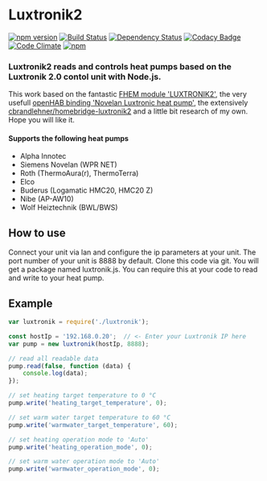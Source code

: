 Luxtronik2
==========
[![npm version](https://badge.fury.io/js/luxtronik2.svg)](https://badge.fury.io/js/luxtronik2)
[![Build Status](https://travis-ci.org/coolchip/luxtronik2.svg?branch=master)](https://travis-ci.org/coolchip/luxtronik2)
[![Dependency Status](https://david-dm.org/coolchip/luxtronik2.svg)](https://david-dm.org/coolchip/luxtronik2)
[![Codacy Badge](https://api.codacy.com/project/badge/Grade/d690e37c0ea94e8f99f1b1e36cd06687)](https://www.codacy.com/app/coolchip/luxtronik2?utm_source=github.com&amp;utm_medium=referral&amp;utm_content=coolchip/luxtronik2&amp;utm_campaign=Badge_Grade)
[![Code Climate](https://codeclimate.com/github/coolchip/luxtronik2/badges/gpa.svg)](https://codeclimate.com/github/coolchip/luxtronik2)
[![npm](https://img.shields.io/npm/l/express.svg)](https://www.npmjs.com/package/luxtronik2)

### Luxtronik2 reads and controls heat pumps based on the Luxtronik 2.0 contol unit with **Node.js**.

This work based on the fantastic [FHEM module 'LUXTRONIK2'](https://wiki.fhem.de/wiki/Luxtronik_2.0), the very usefull [openHAB binding 'Novelan Luxtronic heat pump'](
https://github.com/openhab/openhab1-addons/wiki/Novelan-Luxtronic-heat-pump-binding), the extensively [cbrandlehner/homebridge-luxtronik2](https://github.com/cbrandlehner/homebridge-luxtronik2) and a little bit research of my own. Hope you will like it.

#### Supports the following heat pumps
* Alpha Innotec
* Siemens Novelan (WPR NET)
* Roth (ThermoAura(r), ThermoTerra)
* Elco
* Buderus (Logamatic HMC20, HMC20 Z)
* Nibe (AP-AW10)
* Wolf Heiztechnik (BWL/BWS) 

How to use
----------
Connect your unit via lan and configure the ip parameters at your unit. The port number of your unit is 8888 by default.
Clone this code via git. You will get a package named luxtronik.js. You can require this at your code to read and write to your heat pump.

Example
-------

```javascript
var luxtronik = require('./luxtronik');

const hostIp = '192.168.0.20';  // <- Enter your Luxtronik IP here
var pump = new luxtronik(hostIp, 8888);

// read all readable data
pump.read(false, function (data) {
    console.log(data);
});

// set heating target temperature to 0 °C
pump.write('heating_target_temperature', 0);

// set warm water target temperature to 60 °C
pump.write('warmwater_target_temperature', 60);

// set heating operation mode to 'Auto'
pump.write('heating_operation_mode', 0);

// set warm water operation mode to 'Auto'
pump.write('warmwater_operation_mode', 0);

```
